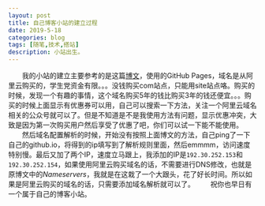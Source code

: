 ```yaml
---
layout: post
title: 自己博客小站的建立过程
date: 2019-5-18
categories: blog
tags: [随笔,技术,搭站]
description: 小站出生。
---
```


&emsp;&emsp;我的小站的建立主要参考的是这篇[博文](https://www.zhihu.com/question/20463581/answer/25478916)，使用的GitHub Pages，域名是从阿里云购买的，学生党资金有限。。。没钱购买com站点，只能用site站点咯。购买的时候，发现一个有趣的事情，这个域名购买5年的钱比购买3年的钱还便宜。。。购买的时候上面显示有优惠券可以用，自己可以搜索一下方法，关注一个阿里云域名相关的公众号就可以了。但是不知道是不是我使用方法有问题，显示优惠冲突，大致是因为第一次购买用户然后享受了优惠了吧，你们可以试一下能不能使用。
&emsp;&emsp;然后域名配置解析的时候，开始没有按照上面博文的方法，自己ping了一下自己的github.io，将得到的ip填写到了解析规则里面，然后emmmm，访问速度特别慢。最后又加了两个IP，速度立马跟上，我添加的IP是`192.30.252.153`和` 192.30.252.154`，如果使用阿里云购买域名的话，不需要进行DNS修改，也就是原博文中的*Nameservers*，我就是在这栽了一个大跟头，花了好长时间。所以如果是阿里云购买的域名的话，只需要添加域名解析就可以了。
&emsp;&emsp;祝你也早日有一个属于自己的博客小站。